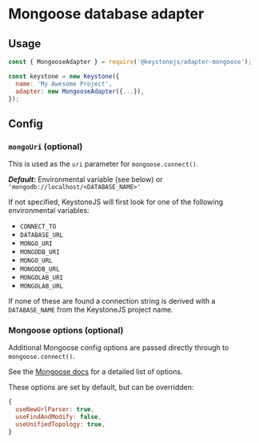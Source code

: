 <!--[meta]
section: api
subSection: database-adapters
title: Mongoose adapter
[meta]-->

# Mongoose database adapter

## Usage

```javascript
const { MongooseAdapter } = require('@keystonejs/adapter-mongoose');

const keystone = new Keystone({
  name: 'My Awesome Project',
  adapter: new MongooseAdapter({...}),
});
```

## Config

### `mongoUri` (optional)

This is used as the `uri` parameter for `mongoose.connect()`.

_**Default:**_ Environmental variable (see below) or `'mongodb://localhost/<DATABASE_NAME>'`

If not specified, KeystoneJS will first look for one of the following environmental variables:

- `CONNECT_TO`
- `DATABASE_URL`
- `MONGO_URI`
- `MONGODB_URI`
- `MONGO_URL`
- `MONGODB_URL`
- `MONGOLAB_URI`
- `MONGOLAB_URL`

If none of these are found a connection string is derived with a `DATABASE_NAME` from the KeystoneJS project name.

### Mongoose options (optional)

Additional Mongoose config options are passed directly through to `mongoose.connect()`.

See the [Mongoose docs](https://mongoosejs.com/docs/api.html#mongoose_Mongoose-connect) for a detailed list of options.

These options are set by default, but can be overridden:

```javascript
{
  useNewUrlParser: true,
  useFindAndModify: false,
  useUnifiedTopology: true,
}
```
